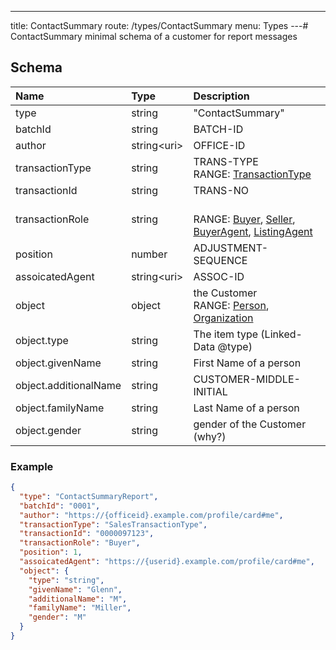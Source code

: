 ---
title: ContactSummary
route: /types/ContactSummary
menu: Types
---# ContactSummary
minimal schema of a customer for report messages


## Schema
| Name | Type | Description |
|:-----| :--- | :---------- |
| type | string | "ContactSummary"  |
| batchId | string | BATCH-ID  |
| author | string&lt;uri&gt;  | OFFICE-ID  |
| transactionType | string | TRANS-TYPE <br/>RANGE: [TransactionType](/types/TransactionType) |
| transactionId | string | TRANS-NO  |
| transactionRole | string |  <br/>RANGE: [Buyer](/types/Buyer), [Seller](/types/Seller), [BuyerAgent](/types/BuyerAgent), [ListingAgent](/types/ListingAgent) |
| position | number | ADJUSTMENT-SEQUENCE  |
| assoicatedAgent | string&lt;uri&gt;  | ASSOC-ID  |
| object | object | the Customer <br/>RANGE: [Person](/types/Person), [Organization](/types/Organization) |
| object.type | string | The item type (Linked-Data @type)  |
| object.givenName | string | First Name of a person  |
| object.additionalName | string | CUSTOMER-MIDDLE-INITIAL  |
| object.familyName | string | Last Name of a person  |
| object.gender | string | gender of the Customer (why?)  |

### Example
```json
{
  "type": "ContactSummaryReport",
  "batchId": "0001",
  "author": "https://{officeid}.example.com/profile/card#me",
  "transactionType": "SalesTransactionType",
  "transactionId": "0000097123",
  "transactionRole": "Buyer",
  "position": 1,
  "assoicatedAgent": "https://{userid}.example.com/profile/card#me",
  "object": {
    "type": "string",
    "givenName": "Glenn",
    "additionalName": "M",
    "familyName": "Miller",
    "gender": "M"
  }
}
```
